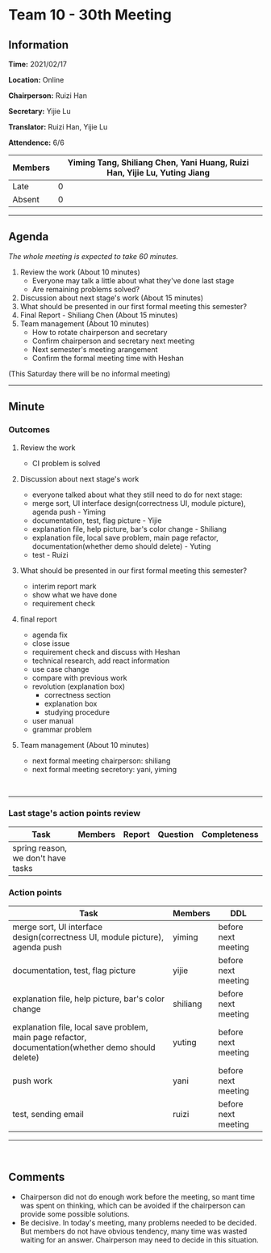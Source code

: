 # Team 10 - 30th Meeting

## Information

**Time:** 2021/02/17

**Location:** Online

**Chairperson:** Ruizi Han

**Secretary:** Yijie Lu

**Translator:** Ruizi Han, Yijie Lu

**Attendence:** 6/6

| **Members** | **Yiming Tang, Shiliang Chen, Yani Huang, Ruizi Han, Yijie Lu, Yuting Jiang** |
| ----------- | ------------------------------------------------------------ |
| Late        | 0                                                            |
| Absent      | 0                                                            |



------

## Agenda

*The whole meeting is expected to take 60 minutes.*

1. Review the work (About 10 minutes)
    - Everyone may talk a little about what they've done last stage
    - Are remaining problems solved?
2. Discussion about next stage's work (About 15 minutes)
3. What should be presented in our first formal meeting this semester?
4. Final Report - Shiliang Chen (About 15 minutes)
5. Team management (About 10 minutes)
    - How to rotate chairperson and secretary
    - Confirm chairperson and secretary next meeting
    - Next semester's meeting arangement
    - Confirm the formal meeting time with Heshan

(This Saturday there will be no informal meeting)



------

## Minute

### Outcomes

1. Review the work
    - CI problem is solved
2. Discussion about next stage's work
    - everyone talked about what they still need to do for next stage:
    - merge sort, UI interface design(correctness UI, module picture), agenda push - Yiming
    - documentation, test, flag picture - Yijie
    - explanation file, help picture, bar's color change - Shiliang
    - explanation file, local save problem, main page refactor, documentation(whether demo should delete) - Yuting
    - test - Ruizi
3. What should be presented in our first formal meeting this semester?
    - interim report mark
    - show what we have done
    - requirement check
4. final report
    - agenda fix
    - close issue
    - requirement check and discuss with Heshan
    - technical research, add react information
    - use case change
    - compare with previous work
    - revolution (explanation box)
      - correctness section
      - explanation box  
      - studying procedure
    - user manual
    - grammar problem

5. Team management (About 10 minutes)   
    - next formal meeting chairperson: shiliang
    - next formal meeting secretory: yani, yiming


  <br>

------

### Last stage's action points review

| **Task** | **Members** | **Report** | **Question** | **Completeness** |
| -------- | ----------- | ---------- | ------------ | ---------------- |
|spring reason, we don't have tasks|||||



### Action points

| **Task** | **Members** | **DDL** |
| -------- | ----------- | ------- |
|merge sort, UI interface design(correctness UI, module picture), agenda push|yiming|before next meeting|
|documentation, test, flag picture|yijie|before next meeting|
|explanation file, help picture, bar's color change|shiliang|before next meeting|
|explanation file, local save problem, main page refactor, documentation(whether demo should delete)|yuting|before next meeting|
|push work|yani|before next meeting|
|test, sending email|ruizi|before next meeting|

------

<br>

## Comments
- Chairperson did not do enough work before the meeting, so mant time was spent on thinking, which can be avoided if the chairperson can provide some possible solutions. 
- Be decisive. In today's meeting, many problems needed to be decided. But members do not have obvious tendency, many time was wasted waiting for an answer. Chairperson may need to decide in this situation.


